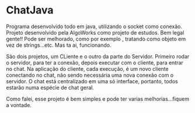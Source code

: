 # ChatJava

Programa desenvolvido todo em java, utilizando o socket como conexão. Projeto desenvolvido pela AlgoWorks como projeto de estudos. Bem legal gente!! Pode ser melhorado, como por exemplo , tratando como objeto em vez de strings...etc. Mas ta ai, funcionando. 

São dois projetos, um CLiente e o outro da parte do Servidor. Primeiro rodar o servidor, para ter a conexão, depois executar com o cliente, para entrar no chat. Na aplicação do cliente, cada execução, é um novo cliente conectando no chat, não sendo necessária uma nova conexão com o servidor. O chat está centralizado em uma só interface, portanto, todos estarão numa espécie de chat geral. 

Como falei, esse projeto é bem simples e pode ter varias melhorias...fiquem a vontade. 
